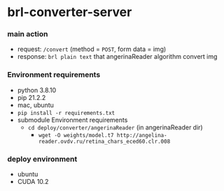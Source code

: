 # brl-converter-server

### main action

- request:  `/convert` (method = `POST`, form data = img) 
- response: `brl plain text` that angerinaReader algorithm convert img

### Environment requirements
- python 3.8.10
- pip 21.2.2
- mac, ubuntu
- `pip install -r requirements.txt`
- submodule Environment requirements 
    - `cd deploy/converter/angerinaReader` (in angerinaReader dir)
        - `wget -O weights/model.t7 http://angelina-reader.ovdv.ru/retina_chars_eced60.clr.008`

### deploy environment
- ubuntu
- CUDA 10.2
